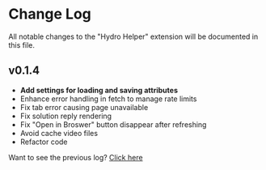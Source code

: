 # Change Log

All notable changes to the "Hydro Helper" extension will be documented in this file.

## v0.1.4

- **Add settings for loading and saving attributes**
- Enhance error handling in fetch to manage rate limits
- Fix tab error causing page unavailable
- Fix solution reply rendering
- Fix "Open in Broswer" button disappear after refreshing
- Avoid cache video files
- Refactor code

Want to see the previous log? [Click here](https://github.com/langningchen/hydro-helper/commits/main/CHANGELOG.md)
